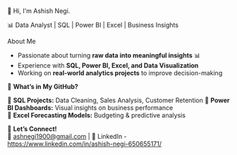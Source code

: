 👋 Hi, I'm Ashish Negi.

📊 Data Analyst | SQL | Power BI | Excel | Business Insights

About Me 
- Passionate about turning **raw data into meaningful insights** 📊  
- Experience with **SQL, Power BI, Excel, and Data Visualization**  
- Working on **real-world analytics projects** to improve decision-making  

🔹 **What’s in My GitHub?**  

📌 **SQL Projects:** Data Cleaning, Sales Analysis, Customer Retention 
📌 **Power BI Dashboards:** Visual insights on business performance  
📌 **Excel Forecasting Models:** Budgeting & predictive analysis  

🔹 **Let’s Connect!**  
📧 ashnegi1900@gmail.com | 🔗 LinkedIn - https://www.linkedin.com/in/ashish-negi-650655171/   
